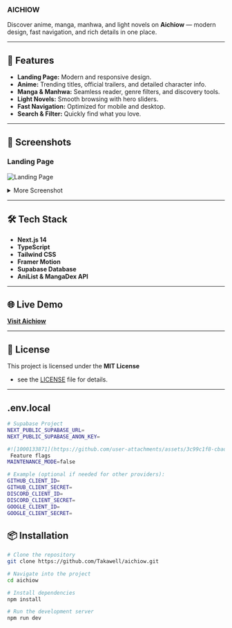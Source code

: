 ### AICHIOW

Discover anime, manga, manhwa, and light novels on **Aichiow** — modern design, fast navigation, and rich details in one place.

---

## 🚀 Features
- **Landing Page:** Modern and responsive design.
- **Anime:** Trending titles, official trailers, and detailed character info.
- **Manga & Manhwa:** Seamless reader, genre filters, and discovery tools.
- **Light Novels:** Smooth browsing with hero sliders.
- **Fast Navigation:** Optimized for mobile and desktop.
- **Search & Filter:** Quickly find what you love.

---

## 📸 Screenshots

### Landing Page
![Landing Page](https://i.ibb.co/213z6wMp/download-14.png)

<details>
<summary>More Screenshot</summary>

### Anime (Home)
![Anime Home](https://github.com/user-attachments/assets/77b6d08e-f263-4e73-842a-b147cf327456)

### Schedule & Upcoming
![preview](https://i.ibb.co/p6HQJm0p/1757298018286.jpg)

### Manga
![Manga](https://i.ibb.co/BKjQZrL7/1755945661098.jpg)
![My wife](https://github.com/user-attachments/assets/6a74e3a9-42b0-4090-98fe-dedf636108e1)

### Manhwa
![Manhwa](https://i.ibb.co/GQMC0b2b/68923578dc66d8397f76472f.png)

### Light Novels
![Light Novels](https://i.ibb.co/DNxqYKf/1757297605643.jpg)

### AI ASSISTANT
![aichixia](https://github.com/user-attachments/assets/bce754ce-efd9-4435-ac2c-7401cd78deaf)

### Community
![community](https://github.com/user-attachments/assets/d14d9baf-072d-40c6-bd8b-93232bb9d3f4)


### AND MUCH MORE

</details>

---

## 🛠 Tech Stack
- **Next.js 14**  
- **TypeScript**  
- **Tailwind CSS**  
- **Framer Motion**  
- **Supabase Database**
- **AniList & MangaDex API**  

---

## 🌐 Live Demo
[**Visit Aichiow**](https://aichiow.vercel.app/)

---

## 📄 License
This project is licensed under the **MIT License**
- see the [LICENSE](https://github.com/Takawell/Aichiow/blob/main/LICENSE)
 file for details.
---

## .env.local
```bash
# Supabase Project
NEXT_PUBLIC_SUPABASE_URL=
NEXT_PUBLIC_SUPABASE_ANON_KEY=

#![1000133871](https://github.com/user-attachments/assets/3c99c1f8-cbad-4a32-bf0f-cadc3b145e58)
 Feature flags
MAINTENANCE_MODE=false

# Example (optional if needed for other providers):
GITHUB_CLIENT_ID=
GITHUB_CLIENT_SECRET=
DISCORD_CLIENT_ID=
DISCORD_CLIENT_SECRET=
GOOGLE_CLIENT_ID=
GOOGLE_CLIENT_SECRET=
```

## 📦 Installation
```bash
# Clone the repository
git clone https://github.com/Takawell/aichiow.git

# Navigate into the project
cd aichiow

# Install dependencies
npm install

# Run the development server
npm run dev
